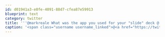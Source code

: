 ```yaml
---
id: d01941a3-e0fe-4091-88d7-cfea87e59913
blueprint: text
category: twitter
title: '''@markreale What was the app you used for your "slide" deck @ #WebNotWar?'
caption: '<span class="username username_linked">@<a href="https://twitter.com/markreale" title="Mark Reale">markreale</a></span> What was the app you used for your "slide" deck @ <span class="hashtag hashtag_local">#<a href="http://tweettemp.darylchymko.ca/?tag=webnotwar">WebNotWar</a>?'
---
```

